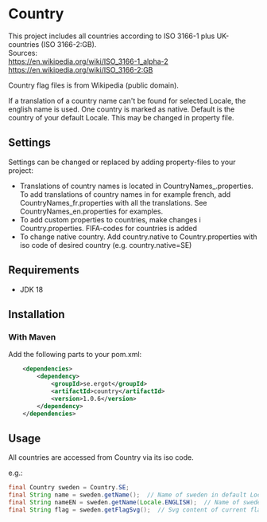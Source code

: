 # Country

This project includes all countries according to ISO 3166-1 plus UK-countries (ISO 3166-2:GB).  
Sources:   
https://en.wikipedia.org/wiki/ISO_3166-1_alpha-2  
https://en.wikipedia.org/wiki/ISO_3166-2:GB

Country flag files is from Wikipedia (public domain).

If a translation of a country name can't be found for selected Locale, the english name is used.
One country is marked as native. Default is the country of your default Locale. This may be changed in property file.  

## Settings
Settings can be changed or replaced by adding property-files to your project:
* Translations of country names is located in CountryNames_<language-code>.properties. 
To add translations of country names in for example french, add CountryNames_fr.properties with 
all the translations. See CountryNames_en.properties for examples.
* To add custom properties to countries, make changes i Country.properties. FIFA-codes for countries is added
* To change native country. Add country.native to Country.properties with iso code of desired country (e.g. country.native=SE) 

## Requirements
* JDK 18

## Installation
### With Maven
Add the following parts to your pom.xml:
```xml
    <dependencies>
        <dependency>
            <groupId>se.ergot</groupId>
            <artifactId>country</artifactId>
            <version>1.0.6</version>
        </dependency>
    </dependencies>
```
## Usage
All countries are accessed from Country via its iso code.

e.g.:
```java
final Country sweden = Country.SE;
final String name = sweden.getName();  // Name of sweden in default Locale
final String nameEN = sweden.getName(Locale.ENGLISH);  // Name of sweden in other Locale
final String flag = sweden.getFlagSvg();  // Svg content of current flag
```